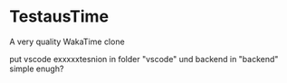 # TestausTime
A very quality WakaTime clone

put vscode exxxxxtesnion in folder "vscode" und backend in "backend" simple enugh? 

